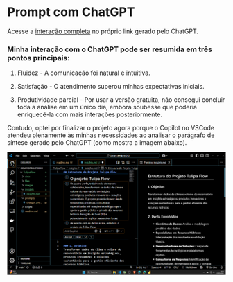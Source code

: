 # Prompt com ChatGPT

Acesse a [interação completa](https://chatgpt.com/share/682e6015-e874-8007-ade1-47dd6c79acd0) no próprio link gerado pelo ChatGPT.

### Minha interação com o ChatGPT pode ser resumida em três pontos principais:

1. Fluidez - A comunicação foi natural e intuitiva.

2. Satisfação - O atendimento superou minhas expectativas iniciais.

3. Produtividade parcial - Por usar a versão gratuita, não consegui concluir toda a análise em um único dia, embora soubesse que poderia enriquecê-la com mais interações posteriormente.

Contudo, optei por finalizar o projeto agora porque o Copilot no VSCode atendeu plenamente às minhas necessidades ao analisar o parágrafo de síntese gerado pelo ChatGPT (como mostra a imagem abaixo).

![Extensão do Copilot no VSCode em ação](../images/ExtensaoCopilotVSCode.png)
